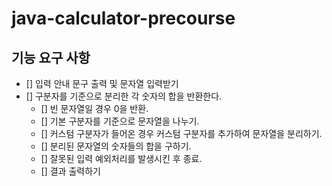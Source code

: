 # java-calculator-precourse
## 기능 요구 사항
- [] 입력 안내 문구 출력 및 문자열 입력받기
- [] 구분자를 기준으로 분리한 각 숫자의 합을 반환한다. 
    - [] 빈 문자열일 경우 0을 반환.
    - [] 기본 구분자를 기준으로 문자열을 나누기.
    - [] 커스텀 구분자가 들어온 경우 커스텀 구분자를 추가하여 문자열을 분리하기.
    - [] 분리된 문자열의 숫자들의 합을 구하기.
    - [] 잘못된 입력 예외처리를 발생시킨 후 종료.
    - [] 결과 출력하기